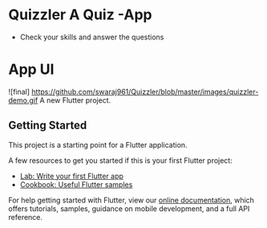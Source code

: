 # Quizzler A Quiz -App
- Check your skills and answer the questions 
# App UI 
![final] https://github.com/swaraj961/Quizzler/blob/master/images/quizzler-demo.gif
A new Flutter project.

## Getting Started

This project is a starting point for a Flutter application.

A few resources to get you started if this is your first Flutter project:

- [Lab: Write your first Flutter app](https://flutter.dev/docs/get-started/codelab)
- [Cookbook: Useful Flutter samples](https://flutter.dev/docs/cookbook)

For help getting started with Flutter, view our
[online documentation](https://flutter.dev/docs), which offers tutorials,
samples, guidance on mobile development, and a full API reference.
